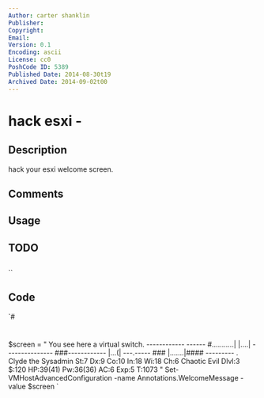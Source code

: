 ```yaml
---
Author: carter shanklin
Publisher: 
Copyright: 
Email: 
Version: 0.1
Encoding: ascii
License: cc0
PoshCode ID: 5389
Published Date: 2014-08-30t19
Archived Date: 2014-09-02t00
---
```


# hack esxi - 

## Description

hack your esxi welcome screen.

## Comments



## Usage



## TODO



## 

``

## Code

`#
 #
 $screen = " You see here a virtual switch.            ------------           ------
                                           #...........|           |....|
                       ---------------   ###------------           |...(|
                                               ---.-----   ###
                                               |.......|####
                                               ---------
 .
  Clyde the Sysadmin    St:7 Dx:9 Co:10 In:18 Wi:18 Ch:6    Chaotic Evil
  Dlvl:3  $:120 HP:39(41) Pw:36(36) AC:6  Exp:5 T:1073
 "
 Set-VMHostAdvancedConfiguration -name Annotations.WelcomeMessage -value $screen
`

